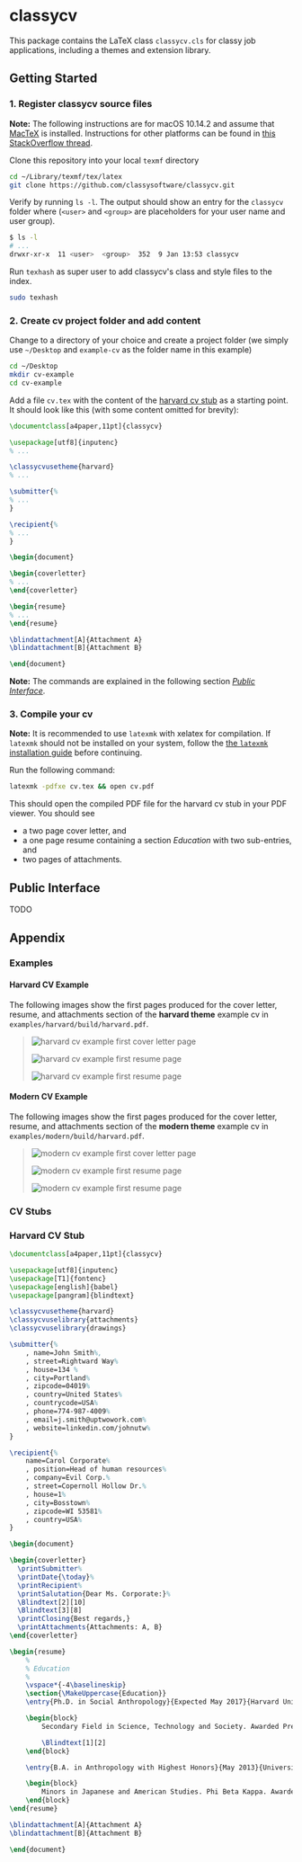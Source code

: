 # classycv

This package contains the LaTeX class `classycv.cls` for classy job applications, including a themes and extension library.

## Getting Started

### 1. Register classycv source files

**Note:** The following instructions are for macOS 10.14.2 and assume that [MacTeX][2] is installed. Instructions for other platforms can be found in [this StackOverflow thread][1].

Clone this repository into your local `texmf` directory

```bash
cd ~/Library/texmf/tex/latex
git clone https://github.com/classysoftware/classycv.git
```

Verify by running `ls -l`. The output should show an entry for the `classycv` folder where (`<user>` and `<group>` are placeholders for your user name and user group).

```bash
$ ls -l
# ...
drwxr-xr-x  11 <user>  <group>  352  9 Jan 13:53 classycv
```

Run `texhash` as super user to add classycv's class and style files to the index.

```bash
sudo texhash
```

### 2. Create cv project folder and add content

Change to a directory of your choice and create a project folder (we simply use `~/Desktop` and `example-cv` as the folder name in this example)

```bash
cd ~/Desktop
mkdir cv-example
cd cv-example
```

Add a file `cv.tex` with the content of the [harvard cv stub](#harvard-cv-stub) as a starting point. It should look like this (with some content omitted for brevity):

```tex
\documentclass[a4paper,11pt]{classycv}

\usepackage[utf8]{inputenc}
% ...

\classycvusetheme{harvard}
% ...

\submitter{%
% ...
}

\recipient{%
% ...
}

\begin{document}

\begin{coverletter}
% ...
\end{coverletter}

\begin{resume}
% ...
\end{resume}

\blindattachment[A]{Attachment A}
\blindattachment[B]{Attachment B}

\end{document}
```

**Note:** The commands are explained in the following section [_Public Interface_](#public-interface).

### 3. Compile your cv

**Note:** It is recommended to use `latexmk` with xelatex for compilation. If `latexmk` should not be installed on your system, follow the [the `latexmk` installation guide][3] before continuing.

Run the following command:

```bash
latexmk -pdfxe cv.tex && open cv.pdf
```

This should open the compiled PDF file for the harvard cv stub in your PDF viewer. You should see

- a two page cover letter, and
- a one page resume containing a section _Education_ with two sub-entries, and
- two pages of attachments.

## Public Interface

TODO

## Appendix

### Examples

#### Harvard CV Example

The following images show the first pages produced for the cover letter, resume, and attachments section of the **harvard theme** example cv in `examples/harvard/build/harvard.pdf`.

> ![harvard cv example first cover letter page](./examples/harvard/cover-letter-first-page.png)
>
> ![harvard cv example first resume page](./examples/harvard/resume-first-page.png)
>
> ![harvard cv example first resume page](./examples/harvard/attachments-first-page.png)

#### Modern CV Example

The following images show the first pages produced for the cover letter, resume, and attachments section of the **modern theme** example cv in `examples/modern/build/harvard.pdf`.

> ![modern cv example first cover letter page](./examples/modern/cover-letter-first-page.png)
>
> ![modern cv example first resume page](./examples/modern/resume.png)
>
> ![modern cv example first resume page](./examples/modern/attachments-first-page.png)

### CV Stubs

### Harvard CV Stub

```tex
\documentclass[a4paper,11pt]{classycv}

\usepackage[utf8]{inputenc}
\usepackage[T1]{fontenc}
\usepackage[english]{babel}
\usepackage[pangram]{blindtext}

\classycvusetheme{harvard}
\classycvuselibrary{attachments}
\classycvuselibrary{drawings}

\submitter{%
    , name=John Smith%,
    , street=Rightward Way%
    , house=134 %
    , city=Portland%
    , zipcode=04019%
    , country=United States%
    , countrycode=USA%
    , phone=774-987-4009%
    , email=j.smith@uptwowork.com%
    , website=linkedin.com/johnutw%
}

\recipient{%
    name=Carol Corporate%
    , position=Head of human resources%
    , company=Evil Corp.%
    , street=Copernoll Hollow Dr.%
    , house=1%
    , city=Bosstown%
    , zipcode=WI 53581%
    , country=USA%
}

\begin{document}

\begin{coverletter}
  \printSubmitter%
  \printDate{\today}%
  \printRecipient%
  \printSalutation{Dear Ms. Corporate:}%
  \Blindtext[2][10]
  \Blindtext[3][8]
  \printClosing{Best regards,}
  \printAttachments{Attachments: A, B}
\end{coverletter}

\begin{resume}
    %
    % Education
    %
    \vspace*{-4\baselineskip}
    \section{\MakeUppercase{Education}}
    \entry{Ph.D. in Social Anthropology}{Expected May 2017}{Harvard University}{Cambridge, MA}

    \begin{block}
        Secondary Field in Science, Technology and Society. Awarded Presidential Scholar Award in 2016.

        \Blindtext[1][2]
    \end{block}

    \entry{B.A. in Anthropology with Highest Honors}{May 2013}{University of California}{Berkeley Berkeley, CA}

    \begin{block}
        Minors in Japanese and American Studies. Phi Beta Kappa. Awarded 2011 National Undergrad- uate Paper Prize.
    \end{block}
\end{resume}

\blindattachment[A]{Attachment A}
\blindattachment[B]{Attachment B}

\end{document}
```

[1]: http://tex.stackexchange.com/questions/1137/where-do-i-place-my-own-sty-or-cls-files-to-make-them-available-to-all-my-te
[2]: http://www.tug.org/mactex/
[3]: https://mg.readthedocs.io/latexmk.html#installation
